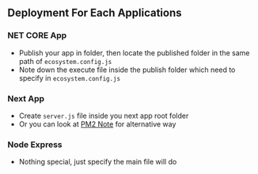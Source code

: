 ## Deployment For Each Applications

### NET CORE App
- Publish your app in folder, then locate the published folder in the same path of `ecosystem.config.js`
- Note down the execute file inside the publish folder which need to specify in `ecosystem.config.js`

### Next App
- Create `server.js` file inside you next app root folder
- Or you can look at [PM2 Note](https://github.com/tenPro4/learning-note01/tree/main/pm2#pm2-with-nextjs) for alternative way

### Node Express
- Nothing special, just specify the main file will do